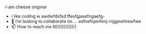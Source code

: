 -i am cheese original
- i like coding
  w awdwfdsfsd ffesfgjasefngaefg- 
- 💞️ I’m looking to collaborate on ... esfnefnjenfenj rnjgjewfnewfwe
- 📫 How to reach me N)))))))))))))

<!---
cheese-OG/cheese-OG is a ✨ special ✨ repository because its `README.md` (this file) appears on your GitHub profile.
You can click the Preview link to take a look at your changes.
--->
